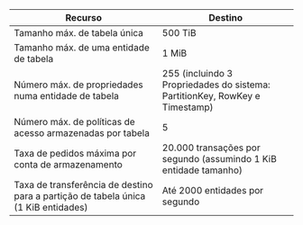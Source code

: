 | Recurso | Destino |
|----------|---------------|
| Tamanho máx. de tabela única | 500 TiB |
| Tamanho máx. de uma entidade de tabela | 1 MiB |
| Número máx. de propriedades numa entidade de tabela | 255 (incluindo 3 Propriedades do sistema: PartitionKey, RowKey e Timestamp) |
| Número máx. de políticas de acesso armazenadas por tabela | 5 |
| Taxa de pedidos máxima por conta de armazenamento | 20.000 transações por segundo (assumindo 1 KiB entidade tamanho) |
| Taxa de transferência de destino para a partição de tabela única (1 KiB entidades) | Até 2000 entidades por segundo |
